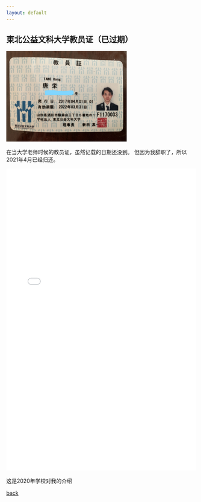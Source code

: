 ```yaml
---
layout: default
---
```


## 東北公益文科大学教员证（已过期）
<img src="./Inkedkyoinn.jpg" style="width:320px; height:240px;">
<p>在当大学老师时候的教员证，虽然记载的日期还没到。
但因为我辞职了，所以2021年4月已经归还。</p>
<iframe src="./2020_038.pdf" style="width:100%;height:800px;" frameborder="no"></iframe>
<p>这是2020年学校对我的介绍</p>


[back](../../../)
